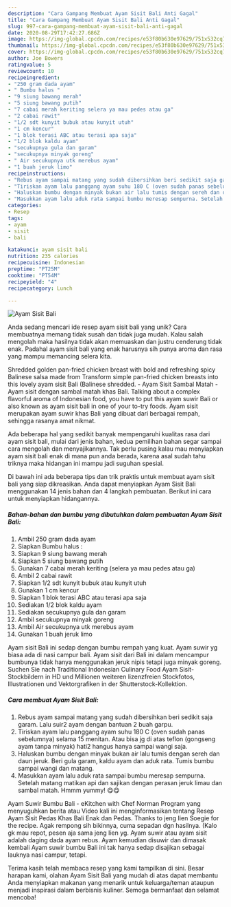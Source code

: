 ```yaml
---
description: "Cara Gampang Membuat Ayam Sisit Bali Anti Gagal"
title: "Cara Gampang Membuat Ayam Sisit Bali Anti Gagal"
slug: 997-cara-gampang-membuat-ayam-sisit-bali-anti-gagal
date: 2020-08-29T17:42:27.686Z
image: https://img-global.cpcdn.com/recipes/e53f80b630e97629/751x532cq70/ayam-sisit-bali-foto-resep-utama.jpg
thumbnail: https://img-global.cpcdn.com/recipes/e53f80b630e97629/751x532cq70/ayam-sisit-bali-foto-resep-utama.jpg
cover: https://img-global.cpcdn.com/recipes/e53f80b630e97629/751x532cq70/ayam-sisit-bali-foto-resep-utama.jpg
author: Joe Bowers
ratingvalue: 5
reviewcount: 10
recipeingredient:
- "250 gram dada ayam"
- " Bumbu halus "
- "9 siung bawang merah"
- "5 siung bawang putih"
- "7 cabai merah keriting selera ya mau pedes atau ga"
- "2 cabai rawit"
- "1/2 sdt kunyit bubuk atau kunyit utuh"
- "1 cm kencur"
- "1 blok terasi ABC atau terasi apa saja"
- "1/2 blok kaldu ayam"
- "secukupnya gula dan garam"
- "secukupnya minyak goreng"
- " Air secukupnya utk merebus ayam"
- "1 buah jeruk limo"
recipeinstructions:
- "Rebus ayam sampai matang yang sudah dibersihkan beri sedikit saja garam. Lalu suir2 ayam dengan bantuan 2 buah garpu."
- "Tiriskan ayam lalu panggang ayam suhu 180 C (oven sudah panas sebelumnya) selama 15 menitan. Atau bisa jg di atas teflon (gongseng ayam tanpa minyak) hati2 hangus hanya sampai wangi saja."
- "Haluskan bumbu dengan minyak bukan air lalu tumis dengan sereh dan daun jeruk. Beri gula garam, kaldu ayam dan aduk rata. Tumis bumbu sampai wangi dan matang."
- "Masukkan ayam lalu aduk rata sampai bumbu meresap sempurna. Setelah matang matikan api dan sajikan dengan perasan jeruk limau dan sambal matah. Hmmm yummy! 😋😋"
categories:
- Resep
tags:
- ayam
- sisit
- bali

katakunci: ayam sisit bali 
nutrition: 235 calories
recipecuisine: Indonesian
preptime: "PT25M"
cooktime: "PT54M"
recipeyield: "4"
recipecategory: Lunch

---
```



![Ayam Sisit Bali](https://img-global.cpcdn.com/recipes/e53f80b630e97629/751x532cq70/ayam-sisit-bali-foto-resep-utama.jpg)

Anda sedang mencari ide resep ayam sisit bali yang unik? Cara membuatnya memang tidak susah dan tidak juga mudah. Kalau salah mengolah maka hasilnya tidak akan memuaskan dan justru cenderung tidak enak. Padahal ayam sisit bali yang enak harusnya sih punya aroma dan rasa yang mampu memancing selera kita.

Shredded golden pan-fried chicken breast with bold and refreshing spicy Balinese salsa made from Transform simple pan-fried chicken breasts into this lovely ayam sisit Bali (Balinese shredded. - Ayam Sisit Sambal Matah - Ayam sisit dengan sambal matah khas Bali. Talking about a complex flavorful aroma of Indonesian food, you have to put this ayam suwir Bali or also known as ayam sisit bali in one of your to-try foods. Ayam sisit merupakan ayam suwir khas Bali yang dibuat dari berbagai rempah, sehingga rasanya amat nikmat.

Ada beberapa hal yang sedikit banyak mempengaruhi kualitas rasa dari ayam sisit bali, mulai dari jenis bahan, kedua pemilihan bahan segar sampai cara mengolah dan menyajikannya. Tak perlu pusing kalau mau menyiapkan ayam sisit bali enak di mana pun anda berada, karena asal sudah tahu triknya maka hidangan ini mampu jadi suguhan spesial.


Di bawah ini ada beberapa tips dan trik praktis untuk membuat ayam sisit bali yang siap dikreasikan. Anda dapat menyiapkan Ayam Sisit Bali menggunakan 14 jenis bahan dan 4 langkah pembuatan. Berikut ini cara untuk menyiapkan hidangannya.

<!--inarticleads1-->

##### Bahan-bahan dan bumbu yang dibutuhkan dalam pembuatan Ayam Sisit Bali:

1. Ambil 250 gram dada ayam
1. Siapkan  Bumbu halus :
1. Siapkan 9 siung bawang merah
1. Siapkan 5 siung bawang putih
1. Gunakan 7 cabai merah keriting (selera ya mau pedes atau ga)
1. Ambil 2 cabai rawit
1. Siapkan 1/2 sdt kunyit bubuk atau kunyit utuh
1. Gunakan 1 cm kencur
1. Siapkan 1 blok terasi ABC atau terasi apa saja
1. Sediakan 1/2 blok kaldu ayam
1. Sediakan secukupnya gula dan garam
1. Ambil secukupnya minyak goreng
1. Ambil  Air secukupnya utk merebus ayam
1. Gunakan 1 buah jeruk limo


Ayam sisit Bali ini sedap dengan bumbu rempah yang kuat. Ayam suwir yg biasa ada di nasi campur bali. Ayam sisit dari Bali ini dalam mencampur bumbunya tidak hanya menggunakan jeruk nipis tetapi juga minyak goreng. Suchen Sie nach Traditional Indonesian Culinary Food Ayam Sisit-Stockbildern in HD und Millionen weiteren lizenzfreien Stockfotos, Illustrationen und Vektorgrafiken in der Shutterstock-Kollektion. 

<!--inarticleads2-->

##### Cara membuat Ayam Sisit Bali:

1. Rebus ayam sampai matang yang sudah dibersihkan beri sedikit saja garam. Lalu suir2 ayam dengan bantuan 2 buah garpu.
1. Tiriskan ayam lalu panggang ayam suhu 180 C (oven sudah panas sebelumnya) selama 15 menitan. Atau bisa jg di atas teflon (gongseng ayam tanpa minyak) hati2 hangus hanya sampai wangi saja.
1. Haluskan bumbu dengan minyak bukan air lalu tumis dengan sereh dan daun jeruk. Beri gula garam, kaldu ayam dan aduk rata. Tumis bumbu sampai wangi dan matang.
1. Masukkan ayam lalu aduk rata sampai bumbu meresap sempurna. Setelah matang matikan api dan sajikan dengan perasan jeruk limau dan sambal matah. Hmmm yummy! 😋😋


Ayam Suwir Bumbu Bali - eKitchen with Chef Norman Program yang menyuguhkan berita atau Video kali ini menginformasikan tentang Resep Ayam Sisit Pedas Khas Bali Enak dan Pedas. Thanks to jeng Iien Soegie for the recipe. Agak rempong sih bikinnya, cuma sepadan dgn hasilnya. (Kalo gk mau repot, pesen aja sama jeng Iien yg. Ayam suwir atau ayam sisit adalah daging dada ayam rebus. Ayam kemudian disuwir dan dimasak kembali Ayam suwir bumbu Bali ini tak hanya sedap disajikan sebagai lauknya nasi campur, tetapi. 

Terima kasih telah membaca resep yang kami tampilkan di sini. Besar harapan kami, olahan Ayam Sisit Bali yang mudah di atas dapat membantu Anda menyiapkan makanan yang menarik untuk keluarga/teman ataupun menjadi inspirasi dalam berbisnis kuliner. Semoga bermanfaat dan selamat mencoba!
